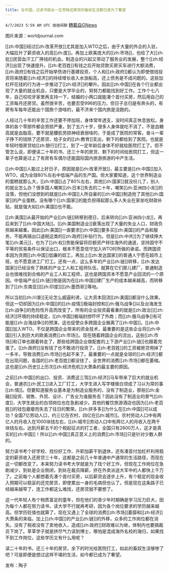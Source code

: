 ```yaml
---
title: 在中国，过读书就业一生劳碌还房贷的畜奴生活都已成为了奢望
---
```

`4/7/2023 5:59 AM UTC 丽丽闲聊` [轉載自GNews](https://gnews.org/articles/1077298)

图片来源：worldjournal.com  

[[zh:中国]]经过[[zh:改革开放]]尤其是加入WTO之后，由于大量的外企的入驻，大幅拉升了薪资收入的高[[zh:度]]。再加上欧美庞大的[[zh:市场]]，也给了大[[zh:批]]民营血汗工厂挣钱的机会。制造业的兴起又带动了服务业的发展，整个[[zh:经济]]出现了快速提升。[[zh:老百姓]]有钱之后开始贷款买房买车进行大额消费，[[zh:政府]]有钱之后开始举债进行基建投资，个人和[[zh:政府]]都认为即使借钱投资将来随着[[zh:经济]]的持续增长收入水涨船高，还上债务是不成问题的。这些加杠杆花钱的行为进一步推动了[[zh:经济]]的攀升。因此[[zh:中国]]在各个行业都出现了大量的就业机会，只要是大学毕业的，努努力都能找到好工作。工作个七八年，自己咬咬牙家里再支持一下，结婚的小两口就能凑个首付买房，然后用自己的工资每月还房贷。虽然很辛苦，也要忍受996的压力，但日子总归是有奔头的，有房有车每年还能出个国旅个游啥的，最不济来个国内旅是没跑的。  

人经过几十年的辛苦工作还要不停加班，身体常年透支，没时间真正休息放松，身体的各个零部件都会劳损严重，到了五六十岁，很多人身体就吃不消了，不是血糖高就是血脂高，要不就是腰肌劳损神经衰弱啥的，于是成了医院的常客。奋斗一辈子挣下的钱除了还房贷、给子女的[[zh:教育]]支出，剩下的都给到了医院。也就是年轻时借房贷给[[zh:银行]]打工，到了一定年龄后身体不好就给医院打工了。但不管怎么说，即便读二十年的书、还三十年的房货、剩下的时间给医院打工，但这一辈子也算是过上了有房有车偶尔还能国际国内旅游旅游的中产生活。  

[[zh:中国]]人能过上好日子，原因就是[[zh:改革开放]]，最主要是[[zh:中国]]加入WTO，成为全球80%左右中低端产品的生产国。但大家要知道，这个世界制造业的蛋糕就那么大，[[zh:中国]]占了80%左右，其他[[zh:国家]]就没份儿了，别人的就业怎么办？很多国人嘲笑[[zh:日本]]失去的二十年，嘲笑[[zh:亚洲四小龙]]的没落，但他们没想到的就是[[zh:中国]]人所自豪的[[zh:中国]]制造抢了其他[[zh:国家]]的产业蛋糕。没有哪个[[zh:国家]]的能负担得起那么多人失业在家坐吃财政补贴，就是强大如[[zh:美国]]也不能。  

[[zh:美国]]从最开始的产业[[zh:链]]转移到德日，后来转向[[zh:亚洲四小龙]]，再后来到了[[zh:中国大陆]]。[[zh:美国制造业]]衰落出现了大量的失业人口，财政负担越来越重。因此[[zh:美国]]一直要求[[zh:中国]]要多买[[zh:美国]]的产品和服务，不能再搞出口退税这类的[[zh:政府]]补贴行为。但是[[zh:中共]]为了继续挣大笔[[zh:美元]]，也为了[[zh:权]]贵能保留将巨额资产转往海外的通道，坚持固守不平等的贸易条件以保证出口，根本不愿意信守加入WTO时所做的承诺。而跨国资本因为贪图[[zh:中国]]低廉的奴工，再加上[[zh:发达国家]]的普通人宁愿在超市上班，也不愿意进工厂打工。还有一点，这么多年的产业[[zh:链]]转移，[[zh:发达国家]]已经没有了熟练的产业工人和工程师队伍，就算在它们那儿建厂，普通制造业也很难找到合格的产业工人和工程师，这也是跨国资本不愿意产业回流的一个原因。中低端产业[[zh:链]]倒是因为在[[zh:中国]]建厂生产的成本越来越高，而转移到了[[zh:东南亚]][[zh:印度]][[zh:墨西哥]]等地。  

所以当初[[zh:川普]]无论怎么威逼利诱，让大资本回流[[zh:美国]]都没什么效果。但这一切却因为[[zh:中国]]的[[zh:疫情]]极端封控和[[zh:俄乌战争]]以及台海发生[[zh:战争]]的危险性升高而改变了。所有的企业投资最看重的就是[[zh:政治]][[zh:经济]]环境的持续稳定，[[zh:中国]]极端封控吓坏了外商；而[[zh:俄乌战争]]有可能是[[zh:台海战争]]的预演，这也促使众多跨国企业搬离了[[zh:中国]]。[[zh:中国]]加入WTO，不仅是跨国企业带来的资金技术，最重要的是这些企业将[[zh:中国]]引入到巨大的欧美消费[[zh:市场]]。现在随着跨国企业的流出，这些[[zh:市场]]和订单也跟着转走了，那些给跨国企业做配套的上下游产业[[zh:链]]也跟着完蛋了。[[zh:政府]]没有钱了也不敢进行投资了。[[zh:老百姓]]的工资被房贷用掉了一多半，导致消费[[zh:市场]]也起不来了。最重要的一点就是全球的[[zh:经济]]都在出现问题，各国的[[zh:老百姓]]都没钱了，全世界的消费[[zh:市场]]都在萎缩。这也是[[zh:历史]]上历次[[zh:经济危机]]大萧条的最主要的原因。  

之前[[zh:中国]]的出口、投资、消费这三驾[[zh:经济]]马车带来了巨大的就业机会，普通农[[zh:民工]]进入工厂打工，大学生进入写字楼做白领成了习以为常的事[[zh:情]]。但要知道服务业基本是为制造业服务的，没有了制造业，那些[[zh:金融]]投资、销售、外贸、设计、广告业为谁服务去？因此没有了制造业的景气[[zh:度]]，大学生就业的白领岗位也在急剧减少。其他的餐饮旅游酒店也因为[[zh:老百姓]]的钱包瘪瘪而失去了往日的繁荣。[[zh:拼多多]]为什么在[[zh:中国]]可以成功？全国7亿劳动人口，约三亿在农村，四亿在[[zh:城市]]。农村劳动人口中有两亿人的月收入在1000块钱左右，[[zh:城市]]劳动人口中有两亿人的月收入在两千块钱左右。达到月薪五千的个税起征点的打工者，全国只有2800万人，这才是真实的[[zh:中国]]！所以[[zh:中国]]真正意义上的消费[[zh:市场]]只是针对少数人群的。  

努力读书考个好学校、找份好工作、升职加薪干到退休，还有凑首付加杠杆利用稳定的薪资收入还房贷三十年，这都是之前几十年普通中产通常的生活路径，而现在这一切都改变了。本来努力读书考大学就是为了找个好工作，但现在工作岗位在急剧减少，到处是企业倒闭，到处在裁员降薪，挤在外卖派送大军中的人都快上千万了。之前每个人都想着先凑个首付买房，以后薪资会逐步上升，有个稳定的现金收入预期可以稳妥的还完房货，即使累出一身的毛病但也认了。但是现在这条路子已经越来越窄了，连工作都这么难找，还房贷就不要想了。  

这一代年轻人有个物质富足的童年，但在他们的青少年时期确是学习压力巨大，因为每个人都在努力读书，读大学不行就再考研，因为各个岗位要求的学历越来越高。但学历贬值也就算了，现在又遇上了全球的消费[[zh:市场]]萎靡和[[zh:经济]]大萧条的来临，加上[[zh:中国]]的产业[[zh:链]]的外移，众多的工作岗位都在消失。没有了税收没有了卖地收入，造成[[zh:政府]]财政难以为继，体制内也要搞裁员下岗了。莘莘学子就是拼尽气力读到博士，哪怕是混成海外名校的海归，如果找不到工作岗位，这些学历又有什么用呢？  

读二十年的书，还三十年的房贷，余下的时光给医院打工，如此的畜奴生活够惨了吧？可是即便是想过这样不堪的生活，如今都已成为了奢望。  

发布：陶子


